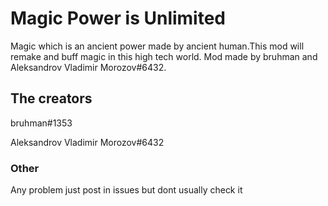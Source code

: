 # Magic Power is Unlimited
Magic which is an ancient power made by ancient human.This mod will remake and buff magic in this high tech world. Mod made by bruhman and Aleksandrov Vladimir Morozov#6432.

## The creators 

bruhman#1353

Aleksandrov Vladimir Morozov#6432

### Other

Any problem just post in issues but dont usually check it
